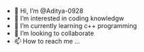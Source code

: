 - 👋 Hi, I’m @Aditya-0928
- 👀 I’m interested in coding knowledgw
- 🌱 I’m currently learning c++ programming
- 💞️ I’m looking to collaborate 
- 📫 How to reach me ...

<!---
Aditya-0928/Aditya-0928 is a ✨ special ✨ repository because its `README.md` (this file) appears on your GitHub profile.
You can click the Preview link to take a look at your changes.
--->
